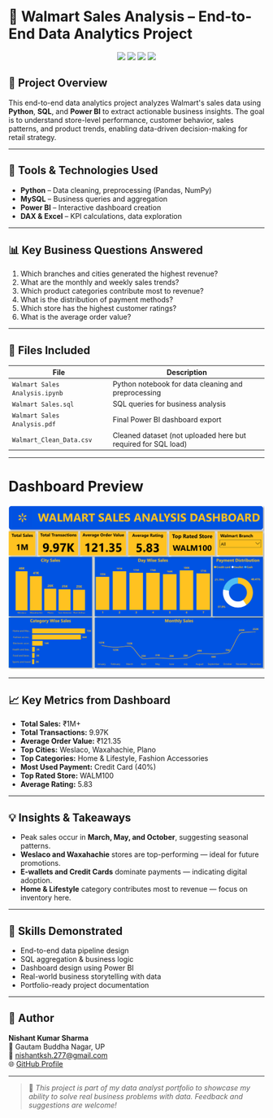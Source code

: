 # 🛒 Walmart Sales Analysis – End-to-End Data Analytics Project

<p align="center">
  <img src="https://img.shields.io/badge/Python-3776AB?style=for-the-badge&logo=python&logoColor=white"/>
  <img src="https://img.shields.io/badge/SQL-336791?style=for-the-badge&logo=mysql&logoColor=white"/>
  <img src="https://img.shields.io/badge/Power%20BI-F2C811?style=for-the-badge&logo=powerbi&logoColor=black"/>
  <img src="https://img.shields.io/badge/Excel-217346?style=for-the-badge&logo=microsoft-excel&logoColor=white"/>
</p>

## 📌 Project Overview

This end-to-end data analytics project analyzes Walmart's sales data using **Python**, **SQL**, and **Power BI** to extract actionable business insights. The goal is to understand store-level performance, customer behavior, sales patterns, and product trends, enabling data-driven decision-making for retail strategy.

---

## 🔧 Tools & Technologies Used

- **Python** – Data cleaning, preprocessing (Pandas, NumPy)
- **MySQL** – Business queries and aggregation
- **Power BI** – Interactive dashboard creation
- **DAX & Excel** – KPI calculations, data exploration

---

## 📊 Key Business Questions Answered

1. Which branches and cities generated the highest revenue?
2. What are the monthly and weekly sales trends?
3. Which product categories contribute most to revenue?
4. What is the distribution of payment methods?
5. Which store has the highest customer ratings?
6. What is the average order value?

---

## 📁 Files Included

| File | Description |
|------|-------------|
| `Walmart Sales Analysis.ipynb` | Python notebook for data cleaning and preprocessing |
| `Walmart Sales.sql` | SQL queries for business analysis |
| `Walmart Sales Analysis.pdf` | Final Power BI dashboard export |
| `Walmart_Clean_Data.csv` | Cleaned dataset (not uploaded here but required for SQL load) |

---
# Dashboard Preview
![Dashboard Preview](https://github.com/Nishantksh277/Data-Analysis-Projects/blob/main/Walmart%20Sales%20Analysis/Walmart%20Sales%20Analysis%20Dashboard.png)

---

## 📈 Key Metrics from Dashboard

- **Total Sales:** ₹1M+
- **Total Transactions:** 9.97K
- **Average Order Value:** ₹121.35
- **Top Cities:** Weslaco, Waxahachie, Plano
- **Top Categories:** Home & Lifestyle, Fashion Accessories
- **Most Used Payment:** Credit Card (40%)
- **Top Rated Store:** WALM100
- **Average Rating:** 5.83

---

## 💡 Insights & Takeaways

- Peak sales occur in **March, May, and October**, suggesting seasonal patterns.
- **Weslaco and Waxahachie** stores are top-performing — ideal for future promotions.
- **E-wallets and Credit Cards** dominate payments — indicating digital adoption.
- **Home & Lifestyle** category contributes most to revenue — focus on inventory here.

---

## 🧠 Skills Demonstrated

- End-to-end data pipeline design
- SQL aggregation & business logic
- Dashboard design using Power BI
- Real-world business storytelling with data
- Portfolio-ready project documentation

---

## 📌 Author

**Nishant Kumar Sharma**  
📍 Gautam Buddha Nagar, UP  
📧 [nishantksh.277@gmail.com](mailto:nishantksh.277@gmail.com)  
🌐 [GitHub Profile](https://github.com/Nishantksh277)

---

> 📢 *This project is part of my data analyst portfolio to showcase my ability to solve real business problems with data. Feedback and suggestions are welcome!*
